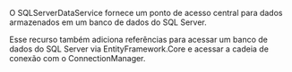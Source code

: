 ﻿O SQLServerDataService fornece um ponto de acesso central para dados armazenados em um banco de dados do SQL Server.

Esse recurso também adiciona referências para acessar um banco de dados do SQL Server via EntityFramework.Core e acessar a cadeia de conexão com o ConnectionManager.
